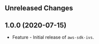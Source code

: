 Unreleased Changes
------------------

1.0.0 (2020-07-15)
------------------

* Feature - Initial release of `aws-sdk-ivs`.

